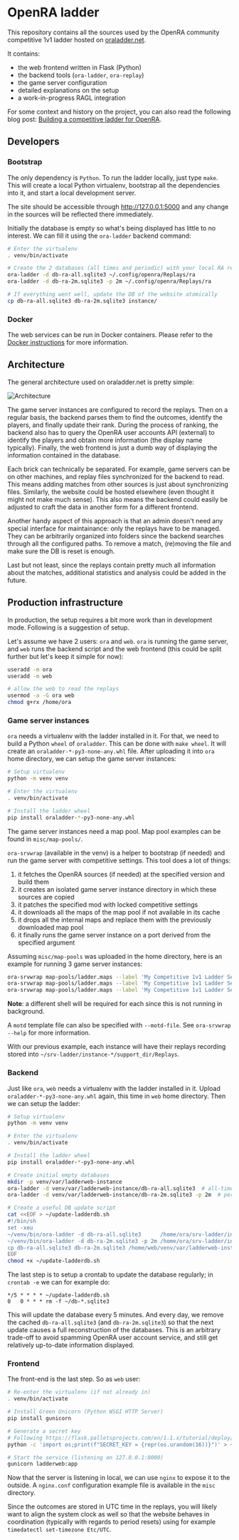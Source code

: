 # OpenRA ladder

This repository contains all the sources used by the OpenRA community
competitive 1v1 ladder hosted on [oraladder.net](http://oraladder.net).

It contains:
- the web frontend written in Flask (Python)
- the backend tools (`ora-ladder`, `ora-replay`)
- the game server configuration
- detailed explanations on the setup
- a work-in-progress RAGL integration

For some context and history on the project, you can also read the following
blog post: [Building a competitive ladder for OpenRA][blog-post].

[blog-post]: http://blog.pkh.me/p/28-building-a-competitive-ladder-for-openra.html


## Developers

### Bootstrap

The only dependency is `Python`. To run the ladder locally, just type `make`.
This will create a local Python virtualenv, bootstrap all the dependencies into
it, and start a local development server.

The site should be accessible through http://127.0.0.1:5000 and any change in
the sources will be reflected there immediately.

Initially the database is empty so what's being displayed has little to no
interest. We can fill it using the `ora-ladder` backend command:

```sh
# Enter the virtualenv
. venv/bin/activate

# Create the 2 databases (all times and periodic) with your local RA replays
ora-ladder -d db-ra-all.sqlite3 ~/.config/openra/Replays/ra
ora-ladder -d db-ra-2m.sqlite3 -p 2m ~/.config/openra/Replays/ra

# If everything went well, update the DB of the website atomically
cp db-ra-all.sqlite3 db-ra-2m.sqlite3 instance/
```

### Docker

The web services can be run in Docker containers. Please refer to the 
[Docker instructions](.docker/README.md) for more information.

## Architecture

The general architecture used on oraladder.net is pretty simple:

![Architecture](misc/architecture.png)

The game server instances are configured to record the replays. Then on a
regular basis, the backend parses them to find the outcomes, identify the
players, and finally update their rank.  During the process of ranking, the
backend also has to query the OpenRA user accounts API (external) to identify
the players and obtain more information (the display name typically). Finally,
the web frontend is just a dumb way of displaying the information contained in
the database.

Each brick can technically be separated. For example, game servers can be on
other machines, and replay files synchronized for the backend to read. This
means adding matches from other sources is just about synchronizing files.
Similarly, the website could be hosted elsewhere (even thought it might not
make much sense). This also means the backend could easily be adjusted to craft
the data in another form for a different frontend.

Another handy aspect of this approach is that an admin doesn't need any special
interface for maintainance: only the replays have to be managed. They can be
arbitrarily organized into folders since the backend searches through all the
configured paths. To remove a match, (re)moving the file and make sure the DB
is reset is enough.

Last but not least, since the replays contain pretty much all information about
the matches, additional statistics and analysis could be added in the future.


## Production infrastructure

In production, the setup requires a bit more work than in development mode.
Following is a suggestion of setup.

Let's assume we have 2 users: `ora` and `web`. `ora` is running the game
server, and `web` runs the backend script and the web frontend (this could be
split further but let's keep it simple for now):

```sh
useradd -m ora
useradd -m web

# allow the web to read the replays
usermod -a -G ora web
chmod g+rx /home/ora
```

### Game server instances

`ora` needs a virtualenv with the ladder installed in it. For that, we need to
build a Python `wheel` of `oraladder`. This can be done with `make wheel`.  It
will create an `oraladder-*-py3-none-any.whl` file. After uploading it into
`ora` home directory, we can setup the game server instances:

```sh
# Setup virtualenv
python -m venv venv

# Enter the virtualenv
. venv/bin/activate

# Install the ladder wheel
pip install oraladder-*-py3-none-any.whl
```

The game server instances need a map pool. Map pool examples can be found in
`misc/map-pools/`.

`ora-srvwrap` (available in the venv) is a helper to bootstrap (if needed) and
run the game server with competitive settings. This tool does a lot of
things:
1. it fetches the OpenRA sources (if needed) at the specified version and build
   them
2. it creates an isolated game server instance directory in which these sources
   are copied
3. it patches the specified mod with locked competitive settings
4. it downloads all the maps of the map pool if not available in its cache
5. it drops all the internal maps and replace them with the previously
   downloaded map pool
6. it finally runs the game server instance on a port derived from the
   specified argument

Assuming `misc/map-pools` was uploaded in the home directory, here is an
example for running 3 game server instances:

```sh
ora-srvwrap map-pools/ladder.maps --label 'My Competitive 1v1 Ladder Server {id}' --baseport 10100 --basewkdir srv-ladder --instance-id 0
ora-srvwrap map-pools/ladder.maps --label 'My Competitive 1v1 Ladder Server {id}' --baseport 10100 --basewkdir srv-ladder --instance-id 1
ora-srvwrap map-pools/ladder.maps --label 'My Competitive 1v1 Ladder Server {id}' --baseport 10100 --basewkdir srv-ladder --instance-id 2
```

**Note**: a different shell will be required for each since this is not running
in background.

A `motd` template file can also be specified with `--motd-file`. See
`ora-srvwrap --help` for more information.

With our previous example, each instance will have their replays recording
stored into `~/srv-ladder/instance-*/support_dir/Replays`.


### Backend

Just like `ora`, `web` needs a virtualenv with the ladder installed in it. Upload
`oraladder-*-py3-none-any.whl` again, this time in `web` home directory. Then
we can setup the ladder:

```sh
# Setup virtualenv
python -m venv venv

# Enter the virtualenv
. venv/bin/activate

# Install the ladder wheel
pip install oraladder-*-py3-none-any.whl

# Create initial empty databases
mkdir -p venv/var/ladderweb-instance
ora-ladder -d venv/var/ladderweb-instance/db-ra-all.sqlite3  # all-time DB
ora-ladder -d venv/var/ladderweb-instance/db-ra-2m.sqlite3 -p 2m  # periodic DB

# Create a useful DB update script
cat <<EOF > ~/update-ladderdb.sh
#!/bin/sh
set -xeu
~/venv/bin/ora-ladder -d db-ra-all.sqlite3      /home/ora/srv-ladder/instance-*/support_dir/Replays/
~/venv/bin/ora-ladder -d db-ra-2m.sqlite3 -p 2m /home/ora/srv-ladder/instance-*/support_dir/Replays/
cp db-ra-all.sqlite3 db-ra-2m.sqlite3 /home/web/venv/var/ladderweb-instance
EOF
chmod +x ~/update-ladderdb.sh
```

The last step is to setup a crontab to update the database regularly; in
`crontab -e` we can for example do:
```
*/5 * * * * ~/update-ladderdb.sh
0   0 * * * rm -f ~/db-*.sqlite3
```

This will update the database every 5 minutes. And every day, we remove the
cached `db-ra-all.sqlite3` (and `db-ra-2m.sqlite3`) so that the next update
causes a full reconstruction of the databases. This is an arbitrary trade-off
to avoid spamming OpenRA user account service, and still get relatively
up-to-date information displayed.


### Frontend

The front-end is the last step. So as `web` user:

```sh
# Re-enter the virtualenv (if not already in)
. venv/bin/activate

# Install Green Unicorn (Python WSGI HTTP Server)
pip install gunicorn

# Generate a secret key
# Following https://flask.palletsprojects.com/en/1.1.x/tutorial/deploy/#configure-the-secret-key
python -c 'import os;print(f"SECRET_KEY = {repr(os.urandom(16))}")' > ~/venv/var/ladderweb-instance/config.py

# Start the service (listening on 127.0.0.1:8000)
gunicorn ladderweb:app
```

Now that the server is listening in local, we can use `nginx` to expose it to
the outside. A `nginx.conf` configuration example file is available in the
`misc` directory.

Since the outcomes are stored in UTC time in the replays, you will likely want
to align the system clock as well so that the website behaves in coordination
(typically with regards to period resets) using for example `timedatectl
set-timezone Etc/UTC`.
